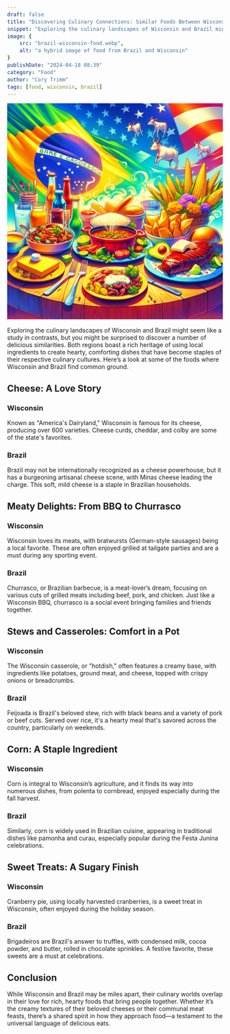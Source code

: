 ```yaml
---
draft: false
title: "Discovering Culinary Connections: Similar Foods Between Wisconsin and Brazil"
snippet: "Exploring the culinary landscapes of Wisconsin and Brazil might seem like a study in contrasts, but you might be surprised to discover a number of delicious similarities."
image: {
    src: "brazil-wisconsin-food.webp",
    alt: "a hybrid image of food from Brazil and Wisconsin"
}
publishDate: "2024-04-18 08:39"
category: "Food"
author: "Cory Trimm"
tags: [food, wisconsin, brazil]
---
```


![Photo of an AI generated spread of food on a table from Brazil and Wisconsin](../../../assets/brazil-wisconsin-food.webp)

Exploring the culinary landscapes of Wisconsin and Brazil might seem like a study in contrasts, but you might be surprised to discover a number of delicious similarities. Both regions boast a rich heritage of using local ingredients to create hearty, comforting dishes that have become staples of their respective culinary cultures. Here’s a look at some of the foods where Wisconsin and Brazil find common ground.

## Cheese: A Love Story

### Wisconsin
Known as "America's Dairyland," Wisconsin is famous for its cheese, producing over 600 varieties. Cheese curds, cheddar, and colby are some of the state's favorites.

### Brazil
Brazil may not be internationally recognized as a cheese powerhouse, but it has a burgeoning artisanal cheese scene, with Minas cheese leading the charge. This soft, mild cheese is a staple in Brazilian households.

## Meaty Delights: From BBQ to Churrasco

### Wisconsin
Wisconsin loves its meats, with bratwursts (German-style sausages) being a local favorite. These are often enjoyed grilled at tailgate parties and are a must during any sporting event.

### Brazil
Churrasco, or Brazilian barbecue, is a meat-lover’s dream, focusing on various cuts of grilled meats including beef, pork, and chicken. Just like a Wisconsin BBQ, churrasco is a social event bringing families and friends together.

## Stews and Casseroles: Comfort in a Pot

### Wisconsin
The Wisconsin casserole, or "hotdish," often features a creamy base, with ingredients like potatoes, ground meat, and cheese, topped with crispy onions or breadcrumbs.

### Brazil
Feijoada is Brazil's beloved stew, rich with black beans and a variety of pork or beef cuts. Served over rice, it's a hearty meal that's savored across the country, particularly on weekends.

## Corn: A Staple Ingredient

### Wisconsin
Corn is integral to Wisconsin’s agriculture, and it finds its way into numerous dishes, from polenta to cornbread, enjoyed especially during the fall harvest.

### Brazil
Similarly, corn is widely used in Brazilian cuisine, appearing in traditional dishes like pamonha and curau, especially popular during the Festa Junina celebrations.

## Sweet Treats: A Sugary Finish

### Wisconsin
Cranberry pie, using locally harvested cranberries, is a sweet treat in Wisconsin, often enjoyed during the holiday season.

### Brazil
Brigadeiros are Brazil's answer to truffles, with condensed milk, cocoa powder, and butter, rolled in chocolate sprinkles. A festive favorite, these sweets are a must at celebrations.

## Conclusion

While Wisconsin and Brazil may be miles apart, their culinary worlds overlap in their love for rich, hearty foods that bring people together. Whether it’s the creamy textures of their beloved cheeses or their communal meat feasts, there’s a shared spirit in how they approach food—a testament to the universal language of delicious eats.
